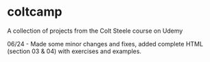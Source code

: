 # coltcamp
A collection of projects from the Colt Steele course on Udemy

06/24 - Made some minor changes and fixes, added complete HTML (section 03 & 04) with exercises and examples.
